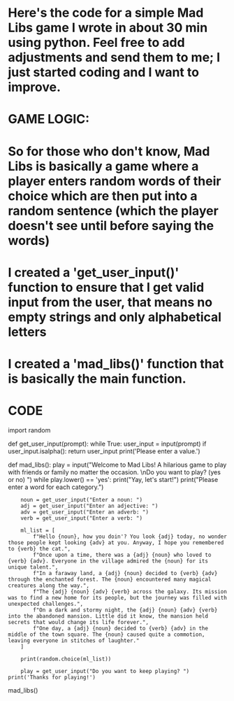 # Here's the code for a simple Mad Libs game I wrote in about 30 min using python. Feel free to add adjustments and send them to me; I just started coding and I want to improve.
# GAME LOGIC:
# So for those who don't know, Mad Libs is basically a game where a player enters random words of their choice which are then put into a random sentence (which the player doesn't see until before saying the words)
  # I created a 'get_user_input()' function to ensure that I get valid input from the user, that means no empty strings and only alphabetical letters
  # I created a 'mad_libs()' function that is basically the main function. 

# CODE


import random 

def get_user_input(prompt):
    while True:
        user_input = input(prompt)
        if user_input.isalpha():
            return user_input
        print('Please enter a value.')

def mad_libs():
    play = input("Welcome to Mad Libs! A hilarious game to play with friends or family no matter the occasion. \nDo you want to play? (yes or no) ")
    while play.lower() == 'yes':
        print("Yay, let's start!")
        print("Please enter a word for each category.")

        noun = get_user_input("Enter a noun: ")
        adj = get_user_input("Enter an adjective: ")
        adv = get_user_input("Enter an adverb: ")
        verb = get_user_input("Enter a verb: ")

        ml_list = [
            f"Hello {noun}, how you doin'? You look {adj} today, no wonder those people kept looking {adv} at you. Anyway, I hope you remembered to {verb} the cat.",
            f"Once upon a time, there was a {adj} {noun} who loved to {verb} {adv}. Everyone in the village admired the {noun} for its unique talent.",
            f"In a faraway land, a {adj} {noun} decided to {verb} {adv} through the enchanted forest. The {noun} encountered many magical creatures along the way.",
            f"The {adj} {noun} {adv} {verb} across the galaxy. Its mission was to find a new home for its people, but the journey was filled with unexpected challenges.",
            f"On a dark and stormy night, the {adj} {noun} {adv} {verb} into the abandoned mansion. Little did it know, the mansion held secrets that would change its life forever.",
            f"One day, a {adj} {noun} decided to {verb} {adv} in the middle of the town square. The {noun} caused quite a commotion, leaving everyone in stitches of laughter."
        ]

        print(random.choice(ml_list))

        play = get_user_input("Do you want to keep playing? ")
    print('Thanks for playing!')

mad_libs()
